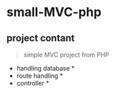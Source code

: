 # small-MVC-php

## project contant

> simple MVC project  from PHP

  * handling database *
  * route handling *
  * controller * 
